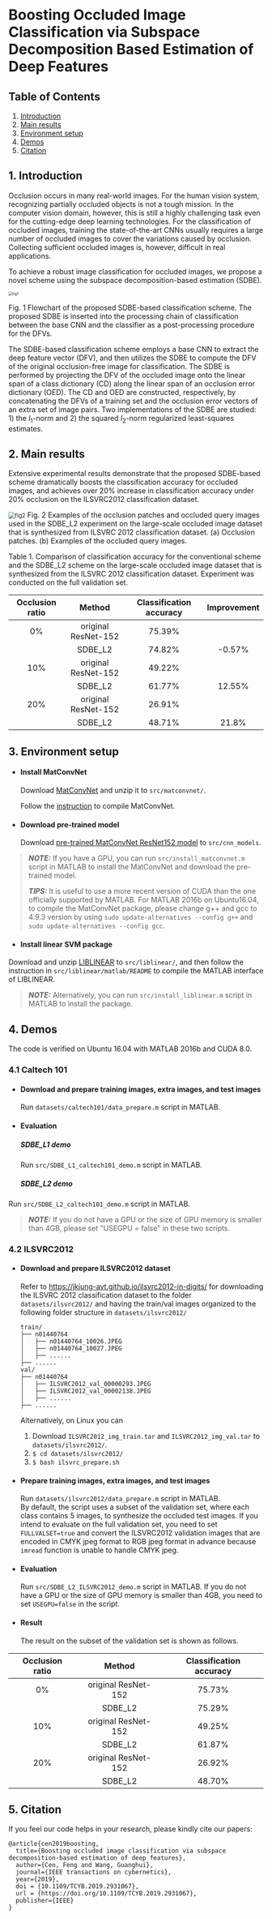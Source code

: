 # Boosting Occluded Image Classification via Subspace Decomposition Based Estimation of Deep Features

## Table of Contents

1. [Introduction](#1-introduction)
1. [Main results](#2-main-results)
1. [Environment setup](#3-environment-setup)
1. [Demos](#4-demos)
1. [Citation](#5-citation)
##   1. Introduction
Occlusion occurs in many real-world images. For the human vision system, recognizing partially occluded objects is not a tough mission. In the computer vision domain, however, this is still a highly challenging task even for the cutting-edge deep learning technologies. For the classification of occluded images, training the state-of-the-art CNNs usually requires a large number of occluded images to cover the variations caused by occlusion. Collecting  sufficient occluded images is, however, difficult in real applications.

To achieve a robust image classification for occluded images, we propose a novel scheme using the subspace decomposition-based estimation (SDBE). 

<img src="fig1.jpg" alt="fig1" style="zoom:50%;" /> 

Fig. 1 Flowchart of the proposed SDBE-based classification scheme. The proposed SDBE is inserted into the processing chain of classification between the base CNN and the classifier as a post-processing procedure for the DFVs.

The SDBE-based classification scheme employs a base CNN to extract the deep feature vector (DFV), and then utilizes the SDBE to compute the DFV of the original occlusion-free image for classification. The SDBE is performed by projecting the DFV of the occluded image onto the linear span of a class dictionary (CD) along the linear span of an occlusion error dictionary (OED). The CD and OED are constructed, respectively, by concatenating the DFVs of a training set and the occlusion error vectors of an extra set of image pairs. Two implementations of the SDBE are studied: 1) the $l_1$-norm and 2) the squared $l_2$-norm regularized least-squares estimates. 

##  2. Main results

Extensive experimental results demonstrate that the proposed SDBE-based scheme dramatically boosts the classification accuracy for occluded images, and achieves over 20% increase in classification accuracy under 20% occlusion on the ILSVRC2012 classification dataset.

<img src="fig2.jpg" alt="fig2" style="zoom:80%;" /> Fig. 2 Examples of the occlusion patches and occluded query images used in the SDBE_L2 experiment on the large-scale occluded image dataset that is synthesized from ILSVRC 2012 classification dataset. (a) Occlusion patches. (b) Examples of the occluded query images. 

Table 1. Comparison of classification accuracy for the conventional scheme and the SDBE_L2 scheme on the large-scale occluded image dataset that is synthesized from the ILSVRC 2012 classification dataset. Experiment was conducted on the full validation set.

| Occlusion ratio |       Method        | Classification accuracy | Improvement |
| :-------------: | :-----------------: | :---------------------: | :---------: |
|       0%        | original ResNet-152 |         75.39%          |             |
|                 |       SDBE_L2       |         74.82%          |   -0.57%    |
|       10%       | original ResNet-152 |         49.22%          |             |
|                 |       SDBE_L2       |         61.77%          |   12.55%    |
|       20%       | original ResNet-152 |         26.91%          |             |
|                 |       SDBE_L2       |         48.71%          |    21.8%    |

##  3. Environment setup 

- #### Install MatConvNet
  Download [MatConvNet](https://github.com/vlfeat/matconvnet/tree/v1.0-beta24) and unzip it to `src/matconvnet/`.

  Follow the [instruction](https://www.vlfeat.org/matconvnet/install/#compiling) to compile MatConvNet.

- #### Download pre-trained model
  Download [pre-trained MatConvNet ResNet152 model](https://www.vlfeat.org/matconvnet/models/imagenet-resnet-152-dag.mat) to `src/cnn_models`.

> **_NOTE:_**  If you have a GPU, you can run `src/install_matconvnet.m` script in MATLAB to install the MatConvNet and download the pre-trained model.
>
> **_TIPS:_** It is useful to use a more recent version of CUDA than the one officially supported by MATLAB. For MATLAB 2016b on Ubuntu16.04, to compile the MatConvNet package, please change g++ and gcc to 4.9.3 version by using `sudo update-alternatives --config g++` and `sudo update-alternatives --config gcc`.

- #### Install linear SVM package
Download and unzip [LIBLINEAR](https://www.csie.ntu.edu.tw/~cjlin/liblinear/) to `src/liblinear/`, and then follow the instruction in `src/liblinear/matlab/README` to compile the MATLAB interface of LIBLINEAR.
> **_NOTE:_** Alternatively, you can run `src/install_liblinear.m` script in MATLAB to install the package. 

## 4. Demos

The code is verified on Ubuntu 16.04 with MATLAB 2016b and CUDA 8.0. 

### 4.1 Caltech 101

- #### Download and prepare training images, extra images, and test images

  Run `datasets/caltech101/data_prepare.m` script in MATLAB.

- #### Evaluation
  ##### SDBE_L1 demo
  Run `src/SDBE_L1_caltech101_demo.m` script in MATLAB. 
  ##### SDBE_L2 demo
Run `src/SDBE_L2_caltech101_demo.m` script in MATLAB.
  

> **_NOTE:_**  If you do not have a GPU or the size of GPU memory is smaller than 4GB, please  set "USEGPU = false" in these two scripts.

### 4.2 ILSVRC2012
- #### Download and prepare ILSVRC2012 dataset
  Refer to https://jkjung-avt.github.io/ilsvrc2012-in-digits/  for downloading the ILSVRC 2012 classification dataset to the folder `datasets/ilsvrc2012/` and having the train/val images organized to the following folder structure in `datasets/ilsvrc2012/`
  ```
  train/
  ├── n01440764
  │   ├── n01440764_10026.JPEG
  │   ├── n01440764_10027.JPEG
  │   ├── ......
  ├── ......
  val/
  ├── n01440764
  │   ├── ILSVRC2012_val_00000293.JPEG
  │   ├── ILSVRC2012_val_00002138.JPEG
  │   ├── ......
  ├── ......
  ```

  Alternatively, on Linux you can
  1. Download `ILSVRC2012_img_train.tar` and `ILSVRC2012_img_val.tar` to `datasets/ilsvrc2012/`.
  2. `$ cd datasets/ilsvrc2012/`
  3. `$ bash ilsvrc_prepare.sh`
- #### Prepare training images, extra images, and test images
  Run `datasets/ilsvrc2012/data_prepare.m` script in MATLAB.  
  By default, the script uses a subset of the validation set, where each class contains 5 images, to synthesize the occluded test images.  If you intend to evaluate on the full validation set, you need to set `FULLVALSET=true` and convert the ILSVRC2012 validation images that are encoded in CMYK jpeg format to RGB jpeg format in advance because `imread` function is unable to handle CMYK jpeg.

- #### Evaluation
  Run `src/SDBE_L2_ILSVRC2012_demo.m` script in MATLAB. If you do not have a GPU or the size of GPU memory is smaller than 4GB, you need to set `USEGPU=false` in the script.

- #### Result
  The result on the subset of the validation set is shown as follows.

| Occlusion ratio |       Method        | Classification accuracy |
| :-------------: | :-----------------: | :---------------------: |
|       0%        | original ResNet-152 |         75.73%          |
|                 |       SDBE_L2       |         75.29%          |
|       10%       | original ResNet-152 |         49.25%          |
|                 |       SDBE_L2       |         61.87%          |
|       20%       | original ResNet-152 |         26.92%          |
|                 |       SDBE_L2       |         48.70%          |

## 5. Citation

If you feel our code helps in your research, please kindly cite our papers:
```
@article{cen2019boosting,
  title={Boosting occluded image classification via subspace decomposition-based estimation of deep features},
  author={Cen, Feng and Wang, Guanghui},
  journal={IEEE transactions on cybernetics},
  year={2019},
  doi = {10.1109/TCYB.2019.2931067},
  url = {https://doi.org/10.1109/TCYB.2019.2931067},
  publisher={IEEE}
}
```

